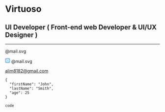 # Virtuoso 
## UI Developer ( Front-end web Developer & UI/UX Designer )
***
@mail.svg
<?xml version="1.0" encoding="UTF-8"?>
<!DOCTYPE svg PUBLIC "-//W3C//DTD SVG 1.1//EN" "http://www.w3.org/Graphics/SVG/1.1/DTD/svg11.dtd">
<svg width="16" height="16" viewBox="0 0 16 16" fill="none" xmlns="http://www.w3.org/2000/svg">
<path d="M13.333 0H2.667C1.2 0 0 1.2 0 2.667V13.333C0 14.8 1.2 16 2.667 16H13.333C14.801 16 16 14.8 16 13.333V2.667C16 1.2 14.801 0 13.333 0ZM4 4H12C12.2102 4 12.2715 4.24838 12.1347 4.40797L10.0505 6.8391C8.97263 8.09645 7.02737 8.09645 5.94946 6.8391L3.86539 4.40807C3.72799 4.2478 3.7889 4 4 4ZM3 11V5C3 4.97734 3.02828 4.96766 3.04302 4.98486L5.1456 7.43811C5.59048 7.95719 5.56073 8.73127 5.07733 9.21467L3.21857 11.0734C3.13614 11.1559 3 11.1166 3 11ZM12 12H4C3.8842 12 3.84464 11.8634 3.92652 11.7815L5.85009 9.85791C6.24815 9.45985 6.90083 9.48486 7.26726 9.91223C7.65298 10.3621 8.34902 10.3621 8.73474 9.91223C9.10117 9.48486 9.75385 9.45985 10.1519 9.85791L12.0754 11.7814C12.1579 11.8639 12.1186 12 12.002 12H12ZM13 11C13 11.1158 12.8634 11.1554 12.7815 11.0735L10.9227 9.21467C10.4393 8.73127 10.4095 7.95719 10.8544 7.43811L12.957 4.98486C12.9717 4.96766 13 4.97734 13 5V11Z" fill="#90C6E4"/>
</svg>
@mail.svg




<alim8182@gmail.com>




```
{
  "firstName": "John",
  "lastName": "Smith",
  "age": 25
}
```
`code`
<!--
**muhammadali-mu/muhammadali-mu** is a ✨ _special_ ✨ repository because its `README.md` (this file) appears on your GitHub profile.

Here are some ideas to get you started:

- 🔭 I’m currently working on ...
- 🌱 I’m currently learning ...
- 👯 I’m looking to collaborate on ...
- 🤔 I’m looking for help with ...
- 💬 Ask me about ...
- 📫 How to reach me: <alim8182@gmail.com>
- 😄 Pronouns: ...
- ⚡ Fun fact: ...
-->


[^1]: This is the footnote.
